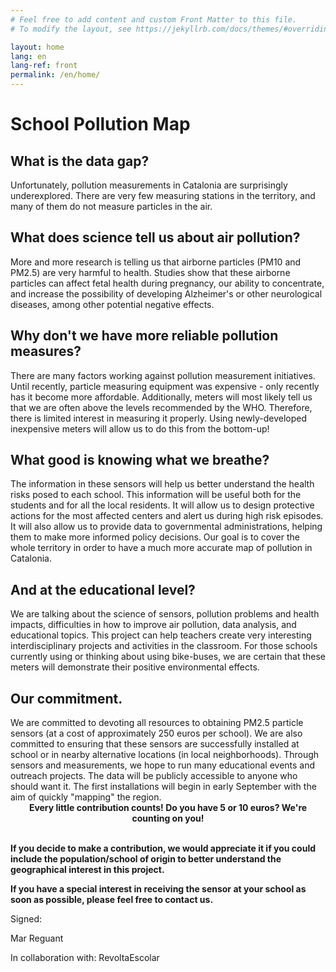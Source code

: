 ```yaml
---
# Feel free to add content and custom Front Matter to this file.
# To modify the layout, see https://jekyllrb.com/docs/themes/#overriding-theme-defaults

layout: home
lang: en
lang-ref: front
permalink: /en/home/
---
```


<h1>School Pollution Map</h1>

<h2> What is the data gap? </h2> Unfortunately, pollution measurements in Catalonia are surprisingly underexplored. There are very few measuring stations in the territory, and many of them do not measure particles in the air.

<h2> What does science tell us about air pollution? </h2> More and more research is telling us that airborne particles (PM10 and PM2.5) are very harmful to health. Studies show that these airborne particles can affect fetal health during pregnancy, our ability to concentrate, and increase the possibility of developing Alzheimer's or other neurological diseases, among other potential negative effects.

<h2>Why don't we have more reliable pollution measures?</h2> There are many factors working against pollution measurement initiatives. Until recently, particle measuring equipment was expensive - only recently has it become more affordable. Additionally, meters will most likely tell us that we are often above the levels recommended by the WHO. Therefore, there is limited interest in measuring it properly. Using newly-developed inexpensive meters will allow us to do this from the bottom-up!

<h2>What good is knowing what we breathe?</h2> The information in these sensors will help us better understand the health risks posed to each school. This information will be useful both for the students and for all the local residents. It will allow us to design protective actions for the most affected centers and alert us during high risk episodes. It will also allow us to provide data to governmental administrations, helping them to make more informed policy decisions. Our goal is to cover the whole territory in order to have a much more accurate map of pollution in Catalonia.

<h2>And at the educational level?</h2> We are talking about the science of sensors, pollution problems and health impacts, difficulties in how to improve air pollution, data analysis, and educational topics. This project can help teachers create very interesting interdisciplinary projects and activities in the classroom. For those schools currently using or thinking about using bike-buses, we are certain that these meters will demonstrate their positive environmental effects.

<h2>Our commitment.</h2> We are committed to devoting all resources to obtaining PM2.5 particle sensors (at a cost of approximately 250 euros per school). We are also committed to ensuring that these sensors are successfully installed at school or in nearby alternative locations (in local neighborhoods). Through sensors and measurements, we hope to run many educational events and outreach projects. The data will be publicly accessible to anyone who should want it. The first installations will begin in early September with the aim of quickly "mapping" the region.

<br>
<center><b>Every little contribution counts! Do you have 5 or 10 euros? We're counting on you!</b></center>
<br>

<b>If you decide to make a contribution, we would appreciate it if you could include the population/school of origin to better understand the geographical interest in this project.</b>

<b>If you have a special interest in receiving the sensor at your school as soon as possible, please feel free to contact us. </b>

Signed: 

Mar Reguant

In collaboration with: RevoltaEscolar
